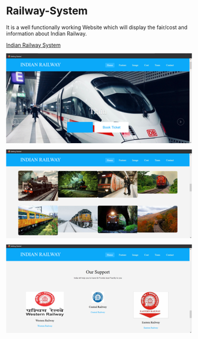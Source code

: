 # Railway-System
It is a well functionally working Website which will display the fair/cost and information about Indian Railway.

[Indian Railway System](https://indianrailway.netlify.app/)

![Screenshot/Home](screenshot/home.png)

![Screenshot/Image](screenshot/image.png)

![Screenshot/Support](screenshot/support.png)


